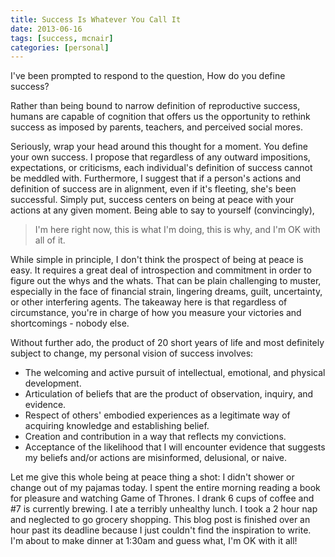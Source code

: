 ```yaml
---
title: Success Is Whatever You Call It
date: 2013-06-16
tags: [success, mcnair]
categories: [personal]
---
```


I've been prompted to respond to the question, How do you define success?

Rather than being bound to narrow definition of reproductive success, humans are
capable of cognition that offers us the opportunity to rethink success as
imposed by parents, teachers, and perceived social mores.

Seriously, wrap your head around this thought for a moment. You define your own
success. I propose that regardless of any outward impositions, expectations, or
criticisms, each individual's definition of success cannot be meddled with.
Furthermore, I suggest that if a person's actions and definition of success are
in alignment, even if it's fleeting, she's been successful. Simply put, success
centers on being at peace with your actions at any given moment. Being able to
say to yourself (convincingly),

> I'm here right now, this is what I'm doing, this is why, and I'm OK with all
of it.

While simple in principle, I don't think the prospect of being at peace is easy.
It requires a great deal of introspection and commitment in order to figure out
the whys and the whats. That can be plain challenging to muster, especially in
the face of financial strain, lingering dreams, guilt, uncertainty, or other
interfering agents. The takeaway here is that regardless of circumstance, you're
in charge of how you measure your victories and shortcomings - nobody else.

Without further ado, the product of 20 short years of life and most definitely
subject to change, my personal vision of success involves:

* The welcoming and active pursuit of intellectual, emotional, and physical
  development.
* Articulation of beliefs that are the product of observation, inquiry, and
  evidence.
* Respect of others' embodied experiences as a legitimate way of acquiring
  knowledge and establishing belief.
* Creation and contribution in a way that reflects my convictions.
* Acceptance of the likelihood that I will encounter evidence that suggests my
  beliefs and/or actions are misinformed, delusional, or naive.

Let me give this whole being at peace thing a shot: I didn't shower or change
out of my pajamas today. I spent the entire morning reading a book for pleasure
and watching Game of Thrones. I drank 6 cups of coffee and #7 is currently
brewing. I ate a terribly unhealthy lunch. I took a 2 hour nap and neglected to
go grocery shopping. This blog post is finished over an hour past its deadline
because I just couldn't find the inspiration to write. I'm about to make dinner
at 1:30am and guess what, I'm OK with it all!
